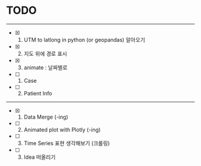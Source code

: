 
# TODO
-----
* [x] 1. UTM to latlong in python (or geopandas) 알아오기
* [x] 2. 지도 위에 경로 표시
* [x] 3. animate : 날짜별로

* [ ] 1. Case
* [ ] 2. Patient Info
-----
* [x] 1. Data Merge (-ing)
* [ ] 2. Animated plot with Plotly (-ing)
* [ ] 3. Time Series 표현 생각해보기 (크롤링)
* [ ] 3. Idea 떠올리기
